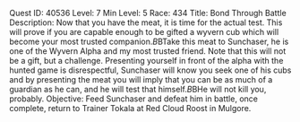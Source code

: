 Quest ID: 40536
Level: 7
Min Level: 5
Race: 434
Title: Bond Through Battle
Description: Now that you have the meat, it is time for the actual test. This will prove if you are capable enough to be gifted a wyvern cub which will become your most trusted companion.$B$BTake this meat to Sunchaser, he is one of the Wyvern Alpha and my most trusted friend. Note that this will not be a gift, but a challenge. Presenting yourself in front of the alpha with the hunted game is disrespectful, Sunchaser will know you seek one of his cubs and by presenting the meat you will imply that you can be as much of a guardian as he can, and he will test that himself.$B$BHe will not kill you, probably.
Objective: Feed Sunchaser and defeat him in battle, once complete, return to Trainer Tokala at Red Cloud Roost in Mulgore.
